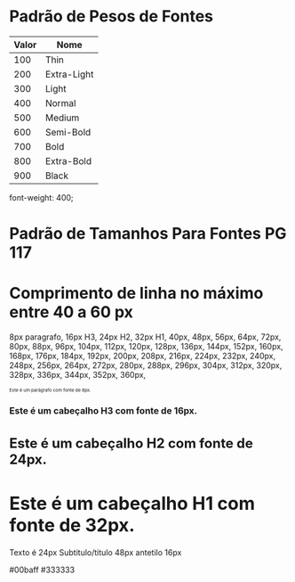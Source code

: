 # Padrão de Pesos de Fontes

| Valor | Nome           |
|-------|----------------|
| 100   | Thin           |
| 200   | Extra-Light    |
| 300   | Light          |
| 400   | Normal         |
| 500   | Medium         |
| 600   | Semi-Bold      |
| 700   | Bold           |
| 800   | Extra-Bold     |
| 900   | Black          |

font-weight: 400;


# Padrão de Tamanhos Para Fontes PG 117
# Comprimento de linha no máximo entre 40 a 60 px

8px paragrafo, 16px H3, 24px H2, 32px H1, 40px, 48px, 56px, 64px, 72px, 80px, 88px, 96px, 104px, 112px, 120px, 128px, 136px, 144px, 152px, 160px, 168px, 176px, 184px, 192px, 200px, 208px, 216px, 224px, 232px, 240px, 248px, 256px, 264px, 272px, 280px, 288px, 296px, 304px, 312px, 320px, 328px, 336px, 344px, 352px, 360px,

<p style="font-size: 8px;">Este é um parágrafo com fonte de 8px.</p>
<h3 style="font-size: 16px;">Este é um cabeçalho H3 com fonte de 16px.</h3>
<h2 style="font-size: 24px;">Este é um cabeçalho H2 com fonte de 24px.</h2>
<h1 style="font-size: 32px;">Este é um cabeçalho H1 com fonte de 32px.</h1>

Texto é 24px
Subtitulo/titulo 48px
antetilo 16px


#00baff
#333333